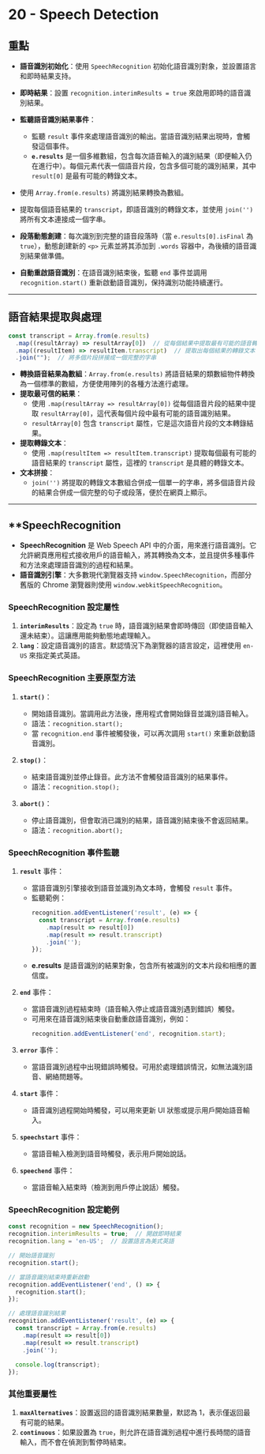 # 20 - Speech Detection

## 重點

- **語音識別初始化**：使用 `SpeechRecognition` 初始化語音識別對象，並設置語言和即時結果支持。
- **即時結果**：設置 `recognition.interimResults = true` 來啟用即時的語音識別結果。
- **監聽語音識別結果事件**：
  - 監聽 `result` 事件來處理語音識別的輸出。當語音識別結果出現時，會觸發這個事件。
  - **`e.results`** 是一個多維數組，包含每次語音輸入的識別結果（即便輸入仍在進行中）。每個元素代表一個語音片段，包含多個可能的識別結果，其中 `result[0]` 是最有可能的轉錄文本。
 - 使用 `Array.from(e.results)` 將識別結果轉換為數組。
  - 提取每個語音結果的 `transcript`，即語音識別的轉錄文本，並使用 `join('')` 將所有文本連接成一個字串。

- **段落動態創建**：每次識別到完整的語音段落時（當 `e.results[0].isFinal` 為 `true`），動態創建新的 `<p>` 元素並將其添加到 `.words` 容器中，為後續的語音識別結果做準備。
- **自動重啟語音識別**：在語音識別結束後，監聽 `end` 事件並調用 `recognition.start()` 重新啟動語音識別，保持識別功能持續運行。

---
## 語音結果提取與處理

```javascript
const transcript = Array.from(e.results)
  .map((resultArray) => resultArray[0])  // 從每個結果中提取最有可能的語音轉錄
  .map((resultItem) => resultItem.transcript)  // 提取出每個結果的轉錄文本
  .join("");  // 將多個片段拼接成一個完整的字串
```

- **轉換語音結果為數組**：`Array.from(e.results)` 將語音結果的類數組物件轉換為一個標準的數組，方便使用陣列的各種方法進行處理。
- **提取最可信的結果**：
  - 使用 `.map(resultArray => resultArray[0])` 從每個語音片段的結果中提取 `resultArray[0]`，這代表每個片段中最有可能的語音識別結果。
  - `resultArray[0]` 包含 `transcript` 屬性，它是這次語音片段的文本轉錄結果。
- **提取轉錄文本**：
  - 使用 `.map(resultItem => resultItem.transcript)` 提取每個最有可能的語音結果的 `transcript` 屬性，這裡的 `transcript` 是具體的轉錄文本。
- **文本拼接**：
  - `join('')` 將提取的轉錄文本數組合併成一個單一的字串，將多個語音片段的結果合併成一個完整的句子或段落，便於在網頁上顯示。


---
## **SpeechRecognition 
- **SpeechRecognition** 是 Web Speech API 中的介面，用來進行語音識別。它允許網頁應用程式接收用戶的語音輸入，將其轉換為文本，並且提供多種事件和方法來處理語音識別的過程和結果。
- **語音識別引擎**：大多數現代瀏覽器支持 `window.SpeechRecognition`，而部分舊版的 Chrome 瀏覽器則使用 `window.webkitSpeechRecognition`。

### **SpeechRecognition 設定屬性**
1. **`interimResults`**：設定為 `true` 時，語音識別結果會即時傳回（即使語音輸入還未結束）。這讓應用能夠動態地處理輸入。
2. **`lang`**：設定語音識別的語言。默認情況下為瀏覽器的語言設定，這裡使用 `en-US` 來指定美式英語。

### **SpeechRecognition 主要原型方法**
1. **`start()`**：
   - 開始語音識別。當調用此方法後，應用程式會開始錄音並識別語音輸入。
   - 語法：`recognition.start();`
   - 當 `recognition.end` 事件被觸發後，可以再次調用 `start()` 來重新啟動語音識別。

2. **`stop()`**：
   - 結束語音識別並停止錄音。此方法不會觸發語音識別的結果事件。
   - 語法：`recognition.stop();`

3. **`abort()`**：
   - 停止語音識別，但會取消已識別的結果，語音識別結束後不會返回結果。
   - 語法：`recognition.abort();`

### **SpeechRecognition 事件監聽**
1. **`result`** 事件：
   - 當語音識別引擎接收到語音並識別為文本時，會觸發 `result` 事件。
   - 監聽範例：
     ```javascript
     recognition.addEventListener('result', (e) => {
       const transcript = Array.from(e.results)
         .map(result => result[0])
         .map(result => result.transcript)
         .join('');
     });
     ```
   - **e.results** 是語音識別的結果對象，包含所有被識別的文本片段和相應的置信度。

2. **`end`** 事件：
   - 當語音識別過程結束時（語音輸入停止或語音識別遇到錯誤）觸發。
   - 可用來在語音識別結束後自動重啟語音識別，例如：
     ```javascript
     recognition.addEventListener('end', recognition.start);
     ```

3. **`error`** 事件：
   - 當語音識別過程中出現錯誤時觸發。可用於處理錯誤情況，如無法識別語音、網絡問題等。

4. **`start`** 事件：
   - 語音識別過程開始時觸發，可以用來更新 UI 狀態或提示用戶開始語音輸入。

5. **`speechstart`** 事件：
   - 當語音輸入檢測到語音時觸發，表示用戶開始說話。

6. **`speechend`** 事件：
   - 當語音輸入結束時（檢測到用戶停止說話）觸發。

### **SpeechRecognition 設定範例**
```javascript
const recognition = new SpeechRecognition();
recognition.interimResults = true;  // 開啟即時結果
recognition.lang = 'en-US';  // 設置語言為美式英語

// 開始語音識別
recognition.start();

// 當語音識別結束時重新啟動
recognition.addEventListener('end', () => {
  recognition.start();
});

// 處理語音識別結果
recognition.addEventListener('result', (e) => {
  const transcript = Array.from(e.results)
    .map(result => result[0])
    .map(result => result.transcript)
    .join('');
  
  console.log(transcript);
});
```

### **其他重要屬性**
1. **`maxAlternatives`**：設置返回的語音識別結果數量，默認為 1，表示僅返回最有可能的結果。
2. **`continuous`**：如果設置為 `true`，則允許在語音識別過程中進行長時間的語音輸入，而不會在偵測到暫停時結束。